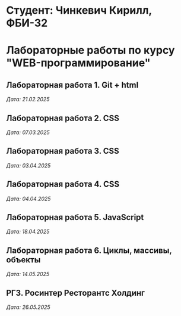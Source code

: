 # Студент: Чинкевич Кирилл, ФБИ-32

# Лабораторные работы по курсу "WEB-программирование"

## Лабораторная работа 1. Git + html

*Дата:  21.02.2025*

## Лабораторная работа 2. CSS

*Дата:  07.03.2025*

## Лабораторная работа 3. CSS

*Дата:  03.04.2025*

## Лабораторная работа 4. CSS

*Дата:  04.04.2025*

## Лабораторная работа 5. JavaScript 

*Дата: 18.04.2025* 

## Лабораторная работа 6. Циклы, массивы, объекты 

*Дата: 14.05.2025* 

## РГЗ. Росинтер Ресторантс Холдинг 

*Дата: 26.05.2025* 